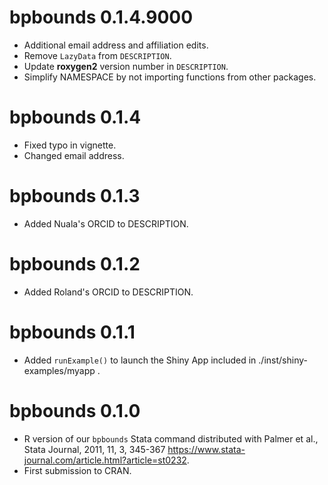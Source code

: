 # bpbounds 0.1.4.9000

* Additional email address and affiliation edits.
* Remove `LazyData` from `DESCRIPTION`.
* Update **roxygen2** version number in `DESCRIPTION`.
* Simplify NAMESPACE by not importing functions from other packages.

# bpbounds 0.1.4

* Fixed typo in vignette.
* Changed email address.

# bpbounds 0.1.3

* Added Nuala's ORCID to DESCRIPTION.

# bpbounds 0.1.2

* Added Roland's ORCID to DESCRIPTION.

# bpbounds 0.1.1

* Added `runExample()` to launch the Shiny App included in ./inst/shiny-examples/myapp .

# bpbounds 0.1.0

* R version of our `bpbounds` Stata command distributed with Palmer et al., Stata Journal, 2011, 11, 3, 345-367 <https://www.stata-journal.com/article.html?article=st0232>.
* First submission to CRAN.
